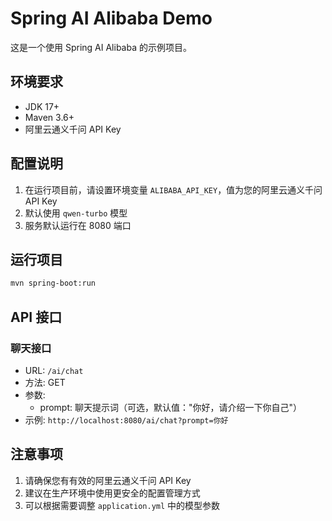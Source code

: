 # Spring AI Alibaba Demo

这是一个使用 Spring AI Alibaba 的示例项目。

## 环境要求

- JDK 17+
- Maven 3.6+
- 阿里云通义千问 API Key

## 配置说明

1. 在运行项目前，请设置环境变量 `ALIBABA_API_KEY`，值为您的阿里云通义千问 API Key
2. 默认使用 `qwen-turbo` 模型
3. 服务默认运行在 8080 端口

## 运行项目

```bash
mvn spring-boot:run
```

## API 接口

### 聊天接口

- URL: `/ai/chat`
- 方法: GET
- 参数: 
  - prompt: 聊天提示词（可选，默认值："你好，请介绍一下你自己"）
- 示例: `http://localhost:8080/ai/chat?prompt=你好`

## 注意事项

1. 请确保您有有效的阿里云通义千问 API Key
2. 建议在生产环境中使用更安全的配置管理方式
3. 可以根据需要调整 `application.yml` 中的模型参数 